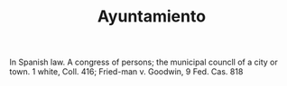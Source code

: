 ---
title: Ayuntamiento
letter: A
permalink: "/definitions/bld-ayuntamiento.html"
body: In Spanish law. A congress of persons; the municipal councll of a city or town.
  1 white, Coll. 416; Fried-man v. Goodwin, 9 Fed. Cas. 818
published_at: '2018-07-07'
source: Black's Law Dictionary 2nd Ed (1910)
layout: post
---